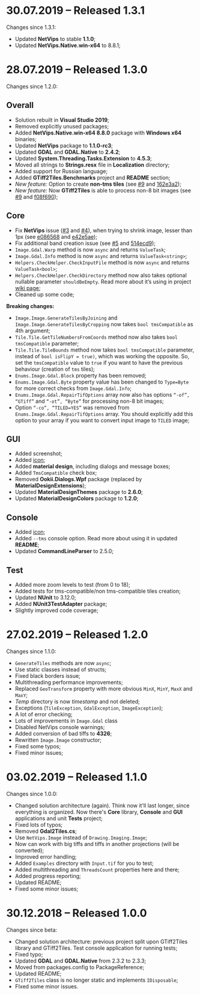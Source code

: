 # 30.07.2019 – Released 1.3.1

Changes since 1.3.1:

- Updated **NetVips** to stable **1.1.0**;
- Updated **NetVips.Native.win-x64** to 8.8.1;

# 28.07.2019 – Released 1.3.0

Changes since 1.2.0:

## Overall

- Solution rebuilt in **Visual Studio 2019**;
- Removed explicitly unused packages;
- Added **NetVips.Native.win-x64 8.8.0** package with **Windows x64** binaries;
- Updated **NetVips** package to **1.1.0-rc3**;
- Updated **GDAL** and **GDAL.Native** to **2.4.2**;
- Updated **System.Threading.Tasks.Extension** to **4.5.3**;
- Moved all strings to **Strings.resx** file in **Localization** directory;
- Added support for Russian language;
- Added **GTiff2Tiles.Benchmarks** project and **README** section;
- *New feature:* Option to create **non-tms tiles** (see [#9](https://github.com/Gigas002/GTiff2Tiles/issues/9) and [162e3a2](https://github.com/Gigas002/GTiff2Tiles/commit/162e3a28043006af71e9eac150ed150a7596ee8a));
- *New feature:* Now **GTiff2Tiles** is able to process non-8 bit images (see [#9](https://github.com/Gigas002/GTiff2Tiles/issues/9) and [f08f690](https://github.com/Gigas002/GTiff2Tiles/commit/f08f690f5d08cd604dc0ffa46171fd98d0c4a8ee));

## Core

- Fix **NetVips** issue ([#3](https://github.com/Gigas002/GTiff2Tiles/issues/3) and [#4](https://github.com/Gigas002/GTiff2Tiles/issues/4)), when trying to shrink image, lesser than 1px (see [e086568](https://github.com/Gigas002/GTiff2Tiles/commit/e086568ab1fcc528d9a49ee9fead2ade476815e7) and [e42e5ae](https://github.com/Gigas002/GTiff2Tiles/commit/e42e5aecc9bf42e2329dade4a9bc1575f006a4fc));
- Fix additional band creation issue (see [#5](https://github.com/Gigas002/GTiff2Tiles/issues/5) and [514ecd9](https://github.com/Gigas002/GTiff2Tiles/commit/514ecd912b1e9f3c7a1eb5db8c3fe1770a365a6b));
- `Image.Gdal.Warp` method is now `async` and returns `ValueTask`;
- `Image.Gdal.Info` method is now `async` and returns `ValueTask<string>`;
- `Helpers.CheckHelper.CheckInputFile` method is now `async` and returns `ValueTask<bool>`;
- `Helpers.CheckHelper.CheckDirectory` method now also takes optional nullable parameter `shouldBeEmpty`. Read more about it’s using in project [wiki page](https://github.com/Gigas002/GTiff2Tiles/wiki/Helpers.CheckHelper);
- Cleaned up some code;

**Breaking changes:**

- `Image.Image.GenerateTilesByJoining` and `Image.Image.GenerateTilesByCropping` now takes `bool tmsCompatible` as 4th argument;
- `Tile.Tile.GetTileNumbersFromCoords` method now also takes `bool tmsCompatible` parameter;
- `Tile.Tile.TileBounds` method now takes `bool tmsCompatible` parameter, instead of `bool isFlipY = true)`, which was working the opposite. So, set the `tmsCompatible` value to `true` if you want to have the previous behaviour (creation of `tms` tiles);
- `Enums.Image.Gdal.Block` property has been removed;
- `Enums.Image.Gdal.Byte` property value has been changed to `Type=Byte` for more correct checks from  `Image.Gdal.Info`;
- `Enums.Image.Gdal.RepairTifOptions` array now also has options `“-of”, “GTiff”` and `“-ot”, “Byte”` for processing non-8 bit images;
- Option `“-co”, “TILED=YES”` was removed from `Enums.Image.Gdal.RepairTifOptions` array. You should explicitly add this option to your array if you want to convert input image to `TILED` image;

## GUI

- Added screenshot;
- Added [icon](https://material.io/tools/icons/?icon=image&style=baseline);
- Added **material design**, including dialogs and message boxes;
- Added `TmsCompatible` check box;
- Removed **Ookii.Dialogs.Wpf** package (replaced by **MaterialDesignExtensions**);
- Updated **MaterialDesignThemes** package to **2.6.0**;
- Updated **MaterialDesignColors** package to **1.2.0**;

## Console

- Added [icon](https://material.io/tools/icons/?icon=image&style=baseline);
- Added `--tms` console option. Read more about using it in updated **README**;
- Updated **CommandLineParser** to 2.5.0;

## Test

- Added more zoom levels to test (from 0 to 18);
- Added tests for tms-compatible/non tms-compatible tiles creation;
- Updated **NUnit** to 3.12.0;
- Added **NUnit3TestAdapter** package;
- Slightly improved code coverage;

# 27.02.2019 – Released 1.2.0

Changes since 1.1.0:

- `GenerateTiles` methods are now `async`;
- Use static classes instead of structs;
- Fixed black borders issue;
- Multithreading performance improvements;
- Replaced `GeoTransform` property with more obvious `MinX`, `MinY`, `MaxX` and `MaxY`;
- *Temp* directory is now *timestamp* and not deleted;
- Exceptions (`TileException`, `GdalException`, `ImageException`);
- A lot of error checking;
- Lots of improvements in `Image.Gdal` class
- Disabled NetVips console warnings;
- Added conversion of bad tiffs to **4326**;
- Rewritten `Image.Image` constructor;
- Fixed some typos;
- Fixed minor issues;

# 03.02.2019 – Released 1.1.0

Changes since 1.0.0:

- Changed solution architecture (again). Think now it'll last longer, since everything is organized. Now there's **Core** library, **Console** and **GUI** applications and unit **Tests** project;
- Fixed lots of typos;
- Removed **Gdal2Tiles.cs**;
- Use `NetVips.Image` instead of `Drawing.Imaging.Image`;
- Now can work with big tiffs and tiffs in another projections (will be converted);
- Improved error handling;
- Added `Examples` directory with `Input.tif` for you to test;
- Added multithreading and `ThreadsCount` properties here and there;
- Added progress reporting;
- Updated README;
- Fixed some minor issues;

# 30.12.2018 – Released 1.0.0

Changes since beta:

- Changed solution architecture: previous project split upon GTiff2Tiles library and GTiff2Tiles. Test console application for running tests;
- Fixed typo;
- Updated **GDAL** and **GDAL.Native** from 2.3.2 to 2.3.3;
- Moved from packages.config to PackageReference;
- Updated README;
- `GTiff2Tiles` class is no longer static and implements `IDisposable`;
- FIxed some minor issues.
